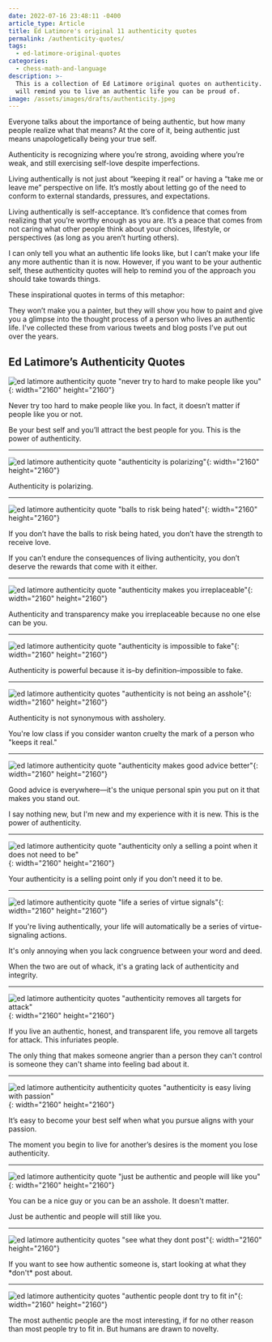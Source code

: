 ```yaml
---
date: 2022-07-16 23:48:11 -0400
article_type: Article
title: Ed Latimore's original 11 authenticity quotes
permalink: /authenticity-quotes/
tags:
  - ed-latimore-original-quotes
categories:
  - chess-math-and-language
description: >-
  This is a collection of Ed Latimore original quotes on authenticity.  These
  will remind you to live an authentic life you can be proud of. 
image: /assets/images/drafts/authenticity.jpeg
---
```

Everyone talks about the importance of being authentic, but how many people realize what that means? At the core of it, being authentic just means unapologetically being your true self.

Authenticity is recognizing where you’re strong, avoiding where you’re weak, and still exercising self-love despite imperfections.

Living authentically is not just about “keeping it real” or having a “take me or leave me” perspective on life. It’s mostly about letting go of the need to conform to external standards, pressures, and expectations.

Living authentically is self-acceptance. It’s confidence that comes from realizing that you’re worthy enough as you are. It’s a peace that comes from not caring what other people think about your choices, lifestyle, or perspectives (as long as you aren’t hurting others).

I can only tell you what an authentic life looks like, but I can’t make your life any more authentic than it is now. However, if you want to be your authentic self, these authenticity quotes will help to remind you of the approach you should take towards things.

These inspirational quotes in terms of this metaphor:

They won’t make you a painter, but they will show you how to paint and give you a glimpse into the thought process of a person who lives an authentic life. I've collected these from various tweets and blog posts I’ve put out over the years.

## Ed Latimore’s Authenticity Quotes

![ed latimore authenticity quote &quot;never try to hard to make people like you&quot;](/assets/images/posts/nevertrytomakepeoplelikeyou.png){: width="2160" height="2160"}

Never try too hard to make people like you. In fact, it doesn’t matter if people like you or not.

Be your best self and you’ll attract the best people for you. This is the power of authenticity.&nbsp;

---

![ed latimore authenticity quote &quot;authenticity is polarizing&quot;](/assets/images/posts/authenticityispolarizing.png){: width="2160" height="2160"}

Authenticity is polarizing.&nbsp;

---

![ed latimore authenticity quote &quot;balls to risk being hated&quot;](/assets/images/posts/ballstoriskbeinghated.png){: width="2160" height="2160"}

If you don’t have the balls to risk being hated, you don’t have the strength to receive love.

If you can’t endure the consequences of living authenticity, you don’t deserve the rewards that come with it either.

---

![ed latimore authenticity quote &quot;authenticity makes you irreplaceable&quot;](/assets/images/posts/authenticitymakesyouirreplaceable.png){: width="2160" height="2160"}

Authenticity and transparency make you irreplaceable because no one else can be you.&nbsp;

---

![ed latimore authenticity quote &quot;authenticity is impossible to fake&quot;](/assets/images/posts/authenticityimpossibletofake.png){: width="2160" height="2160"}

Authenticity is powerful because it is–by definition–impossible to fake.

---

![ed latimore authenticity quotes &quot;authenticity is not being an asshole&quot;](/assets/images/posts/authenticitynoassholery.png){: width="2160" height="2160"}

Authenticity is not synonymous with assholery.

You're low class if you consider wanton cruelty the mark of a person who "keeps it real."&nbsp;

---

![ed latimore authenticity quote &quot;authenticity makes good advice better&quot;](/assets/images/posts/goodadviceiseverywhere.png){: width="2160" height="2160"}

Good advice is everywhere—it's the unique personal spin you put on it that makes you stand out.

I say nothing new, but I'm new and my experience with it is new. This is the power of authenticity.

---

![ed latimore authenticity quote &quot;authenticity only a selling a point when it does not need to be&quot;](/assets/images/posts/authenticityonlysellingpointwhennotneeded.png){: width="2160" height="2160"}

Your authenticity is a selling point only if you don't need it to be.&nbsp;

---

![ed latimore authenticity quote &quot;life a series of virtue signals&quot;](/assets/images/posts/liveaseriesofvirtuesignals.png){: width="2160" height="2160"}

If you're living authentically, your life will automatically be a series of virtue-signaling actions.

It's only annoying when you lack congruence between your word and deed.

When the two are out of whack, it's a grating lack of authenticity and integrity.&nbsp;

---

![ed latimore authenticity quotes &quot;authenticity removes all targets for attack&quot;](/assets/images/posts/removealltargetsforattack.png){: width="2160" height="2160"}

If you live an authentic, honest, and transparent life, you remove all targets for attack. This infuriates people.

The only thing that makes someone angrier than a person they can't control is someone they can't shame into feeling bad about it.&nbsp;

---

![ed latimore authenticity authenticity quotes &quot;authenticity is easy living with passion&quot;](/assets/images/posts/becomeyourbestself.png){: width="2160" height="2160"}

It’s easy to become your best self when what you pursue aligns with your passion.&nbsp;

The moment you begin to live for another’s desires is the moment you lose authenticity.&nbsp;

---

![ed latimore authenticity quote &quot;just be authentic and people will like you&quot;](/assets/images/posts/justbeauthentic.png){: width="2160" height="2160"}

You can be a nice guy or you can be an asshole. It doesn't matter.

Just be authentic and people will still like you.&nbsp;

---

![ed latimore authenticity quotes &quot;see what they dont post&quot;](/assets/images/posts/authenticitywhattheydontpost.png){: width="2160" height="2160"}

If you want to see how authentic someone is, start looking at what they \*don't\* post about.&nbsp;

---

![ed latimore authenticity quotes &quot;authentic people dont try to fit in&quot;](/assets/images/posts/authenticpeopledonttrytofitin.png){: width="2160" height="2160"}

The most authentic people are the most interesting, if for no other reason than most people try to fit in. But humans are drawn to novelty.&nbsp;
